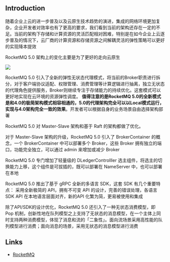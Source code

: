 ## Introduction

随着企业上云的进一步普及以及云原生技术趋势的演进，集成的网络环境更加复杂，企业开发者对效率也有了更高的要求，我们看到当前的架构还存在一定的不足。当前的架构下存储和计算资源的灵活匹配相对困难，特别是在如今企业上云逐步普及的情况下，云厂商的计算资源和存储资源之间解耦灵活的弹性策略可以更好的实现降本提效



RocketMQ 5.0 架构上的变化主要是为了更好的走向云原生

![](https://rocketmq.apache.org/assets/images/5.0%E9%80%9F%E8%A7%88-2-b3f035c1b5b2088396c2df5817ce487d.jpeg)

RocketMQ 5.0 引入了全新的弹性无状态代理模式，将当前的Broker职责进行拆分，对于客户端协议适配、权限管理、消费管理等计算逻辑进行抽离，独立无状态的代理角色提供服务，Broker则继续专注于存储能力的持续优化。这套模式可以更好地实现在云环境的资源弹性调度。 **值得注意的是RocketMQ 5.0的全新模式是和4.0的极简架构模式相容相通的，5.0的代理架构完全可以以Local模式运行，实现与4.0架构完全一致的效果**。开发者可以根据自身的业务场景自由选择架构部署





RocketMQ 5.0 对 Master-Slave 架构和基于 Raft 的架构都做了优化。

对于 Master-Slave 架构的升级，RocketMQ 5.0 引入了 BrokerContainer 的概念，一个 BrokerContainer 中可以部署多个 Broker，这些 Broker 拥有独立的端口，功能完全独立，可以通过 admin 来增加或减少 Broker



RocketMQ 5.0 专门增加了轻量级的 DLedgerControlller 选主组件，将选主的切换能力上移，这个组件是可拔插的，既可以部署在 NameServer 中，也可以部署在本地





RocketMQ 5.0 推出了基于 gRPC 全新的多语言 SDK，这套 SDK 有几个重要特点： 采用全新极简的 API，拥有不可变 API 的设计，完善的错误处理，各语言 SDK API 在本地语言层面对齐，新的API 化繁为简，更易被使用和集成



除了API/SDK的设计优化，RocketMQ 5.0 还引入了一种无状态消费模型，即 Pop 机制，创新性地在队列模型之上支持了无状态的消息模型，在一个主体上同时支持两种消费模型，体现了消息和流的「二象性」。面向流场景采用高性能的队列模型进行消费；面向消息的场景，采用无状态的消息模型进行消费






## Links

- [RocketMQ](/docs/CS/MQ/RocketMQ/RocketMQ.md)

